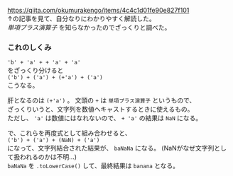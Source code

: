 https://qiita.com/okumurakengo/items/4c4c1d01fe90e827f101  
↑の記事を見て、自分なりにわかりやすく解読した。  
*単項プラス演算子* を知らなかったのでざっくりと調べた。  

### これのしくみ
`'b' + 'a' + + 'a' + 'a'`   
をざっくり分けると  
`('b') + ('a') + (+'a') + ('a')`  
こうなる。  

肝となるのは `(+'a')` 。
文頭の `+` は `単項プラス演算子` というもので、  
ざっくりいうと、文字列を数値へキャストするときに使えるもの。  
ただし、 `'a'` は数値にはなれないので、 `+ 'a'` の結果は `NaN` になる。  

で、これらを再度式として組み合わせると、  
`('b') + ('a') + (NaN) + ('a')`  
になって、文字列結合された結果が、 `baNaNa` になる。
(NaNがなぜ文字列として扱われるのかは不明…)  
`baNaNa` を `.toLowerCase()` して、最終結果は `banana` となる。
